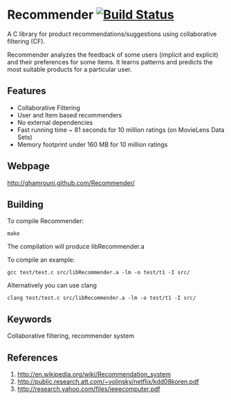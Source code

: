 ﻿Recommender [![Build Status](https://secure.travis-ci.org/GHamrouni/Recommender.png)](http://travis-ci.org/GHamrouni/Recommender)
=======================


A C library for product recommendations/suggestions using collaborative filtering (CF).

Recommender analyzes the feedback of some users (implicit and explicit) and their 
preferences for some items. It learns patterns and predicts the most suitable products 
for a particular user.

Features
--------
 * Collaborative Filtering
 * User and Item based recommenders
 * No external dependencies 
 * Fast running time ~ 81 seconds for 10 million ratings (on MovieLens Data Sets)
 * Memory footprint under 160 MB for 10 million ratings

Webpage
--------
http://ghamrouni.github.com/Recommender/

Building
--------
To compile Recommender:

    make

The compilation will produce libRecommender.a

To compile an example:

    gcc test/test.c src/libRecommender.a -lm -o test/t1 -I src/

Alternatively you can use clang

    clang test/test.c src/libRecommender.a -lm -o test/t1 -I src/


Keywords
--------
Collaborative filtering, recommender system

References
--------
1. http://en.wikipedia.org/wiki/Recommendation_system
1. http://public.research.att.com/~volinsky/netflix/kdd08koren.pdf
1. http://research.yahoo.com/files/ieeecomputer.pdf





